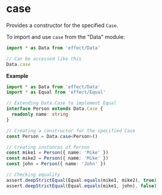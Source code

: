 # case

Provides a constructor for the specified `Case`.

To import and use `case` from the "Data" module:

```ts
import * as Data from 'effect/Data'

// Can be accessed like this
Data.case
```

**Example**

```ts
import * as Data from 'effect/Data'
import * as Equal from 'effect/Equal'

// Extending Data.Case to implement Equal
interface Person extends Data.Case {
  readonly name: string
}

// Creating a constructor for the specified Case
const Person = Data.case<Person>()

// Creating instances of Person
const mike1 = Person({ name: 'Mike' })
const mike2 = Person({ name: 'Mike' })
const john = Person({ name: 'John' })

// Checking equality
assert.deepStrictEqual(Equal.equals(mike1, mike2), true)
assert.deepStrictEqual(Equal.equals(mike1, john), false)
```
